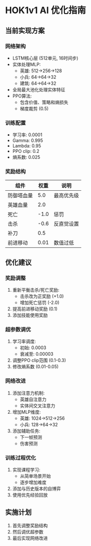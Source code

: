 # HOK1v1 AI 优化指南

## 当前实现方案

### 网络架构
- LSTM核心层 (512单元, 16时间步)
- 实体处理MLP:
  - 英雄: 512->256->128
  - 小兵: 64->64->32
  - 建筑: 64->64->32
- 全局最大池化处理实体特征
- PPO算法:
  - 包含价值、策略和熵损失
  - 梯度裁剪 (0.5)

### 训练配置
- 学习率: 0.0001
- Gamma: 0.995
- Lambda: 0.95
- PPO clip: 0.2
- 熵系数: 0.025

### 奖励结构
| 组件         | 权重   | 说明                 |
|--------------|--------|----------------------|
| 防御塔血量   | 5.0    | 最高优先级           |
| 英雄血量     | 2.0    |                      |
| 死亡         | -1.0   | 惩罚                 |
| 击杀         | -0.6   | 反直觉设置           |
| 补刀         | 0.5    |                      |
| 前进移动     | 0.01   | 数值过低             |

## 优化建议

### 奖励调整
1. 重新平衡击杀/死亡奖励:
   - 击杀改为正奖励 (+1.0)
   - 增加死亡惩罚 (-2.0)
2. 提高前进移动奖励 (0.1)
3. 添加技能使用奖励

### 超参数调优
1. 学习率调度:
   - 初始: 0.0003
   - 衰减至: 0.00003
3. 调整PPO clip范围 (0.1-0.3)
4. 修改熵系数 (0.01-0.05)

### 网络改进
1. 添加注意力机制:
   - 英雄自注意力
   - 实体间交叉注意力
2. 增加MLP维度:
   - 英雄: 1024->512->256
   - 小兵: 128->64->32
3. 添加辅助任务:
   - 下一帧预测
   - 伤害预测

### 训练过程优化
1. 实现课程学习:
   - 从简单场景开始
   - 逐步增加难度
2. 添加与历史版本的自博弈
3. 使用优先经验回放

## 实施计划
1. 首先调整奖励结构
2. 然后调优超参数
3. 最后实现网络改进